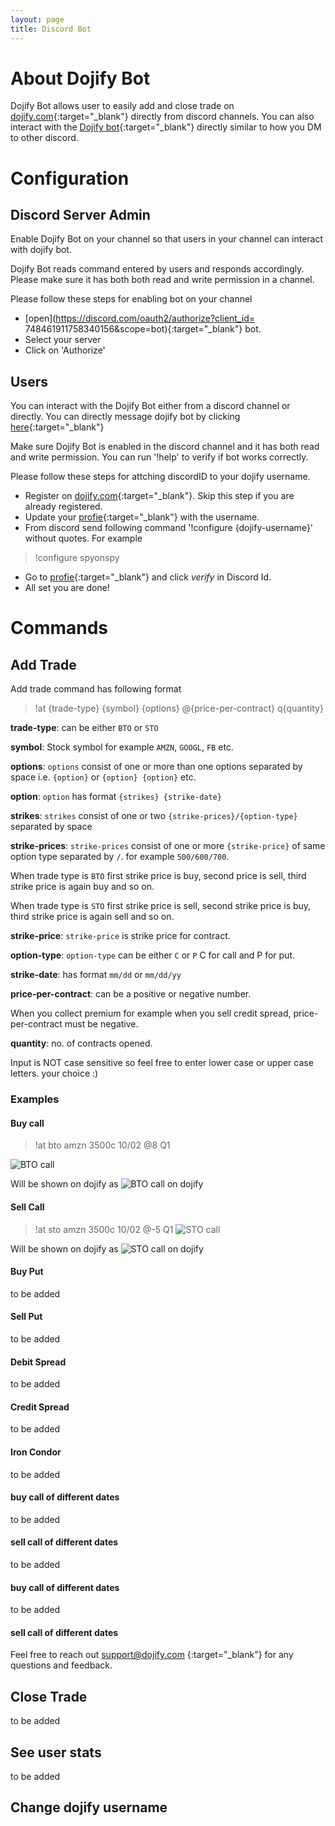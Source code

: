 ```yaml
---
layout: page
title: Discord Bot
---
```


# About Dojify Bot

Dojify Bot allows user to easily add and close trade on [dojify.com](dojify.com){:target="_blank"} directly from discord channels. You can also interact with the [Dojify bot](https://discord.com/channels/@me/762185200708091924){:target="_blank"} directly similar to how you DM to other discord.


# Configuration

## Discord Server Admin
Enable Dojify Bot on your channel so that users in your channel can interact with dojify bot. 

<p class="message">
Dojify Bot reads command entered by users and responds accordingly. Please make sure it has both both read and write permission in a channel.
</p>

Please follow these steps for enabling bot on your channel
* [open](https://discord.com/oauth2/authorize?client_id= 748461911758340156&scope=bot){:target="_blank"} bot.
* Select your server
* Click on 'Authorize'

## Users

You can interact with the Dojify Bot either from a discord channel or directly. You can directly message dojify bot by clicking [here](https://discord.com/channels/@me/762185200708091924){:target="_blank"} 

<p class="message">
Make sure Dojify Bot is enabled in the discord channel and it has both read and write permission. You can run '!help' to verify if bot works correctly.
</p>

Please follow these steps for attching discordID to your dojify username.
* Register on [dojify.com](dojify.com){:target="_blank"}. Skip this step if you are already registered.
* Update your [profie](https://dojify.com/profile){:target="_blank"} with the username.
* From discord send following command '!configure {dojify-username}' without quotes. 
For example 
>!configure spyonspy
* Go to [profie](https://dojify.com/profile){:target="_blank"} and click *verify* in Discord Id.
* All set you are done!

# Commands
## Add Trade
Add trade command has following format
>!at {trade-type} {symbol} {options} @{price-per-contract} q{quantity}

**trade-type**: can be either ``BTO`` or ``STO``

**symbol**: Stock symbol for example ``AMZN``, ``GOOGL``, ``FB`` etc.

**options**: ``options`` consist of one or more than one options separated by space i.e. ``{option}`` or ``{option} {option}``  etc.

**option**: ``option`` has format ``{strikes} {strike-date}``

**strikes**: ``strikes`` consist of one or two ``{strike-prices}/{option-type}`` separated by space

**strike-prices**: ``strike-prices`` consist of one or more ``{strike-price}`` of same option type separated by ``/``. for example ``500/600/700``. 

When trade type is ``BTO`` first strike price is buy, second price is sell, third strike price is again buy and so on.

When trade type is ``STO`` first strike price is sell, second strike price is buy, third strike price is again sell and so on.


**strike-price**: ``strike-price`` is strike price for contract.

**option-type**: ``option-type`` can be either ``C`` or ``P`` C for call and P for put.

**strike-date**: has format ``mm/dd`` or ``mm/dd/yy``

**price-per-contract**: can be a positive or negative number. 
<p class="message">
When you collect premium for example when you sell credit spread, price-per-contract must be negative.
</p>

**quantity**: no. of contracts opened.

<p class="message">
Input is NOT case sensitive so feel free to enter lower case or upper case letters. your choice :)
</p>

### Examples
#### Buy call

>!at bto amzn 3500c 10/02 @8 Q1

![BTO call](/public/images/bto-call.png/200x200)

Will be shown on dojify as
![BTO call on dojify](/public/images/bto-call-dojify.png/200x200)

#### Sell Call

>!at sto amzn 3500c 10/02 @-5 Q1
![STO call](/public/images/sto-call.png/200x200)

Will be shown on dojify as
![STO call on dojify](/public/images/sto-call-dojify.png/200x200)

#### Buy Put
to be added
#### Sell Put
to be added
#### Debit Spread
to be added
#### Credit Spread
to be added
#### Iron Condor
to be added
#### buy call of different dates
to be added
#### sell call of different dates
to be added
#### buy call of different dates
to be added
#### sell call of different dates

Feel free to reach out [support@dojify.com](mailto:support@dojify.com) {:target="_blank"} for any questions and feedback.

## Close Trade
to be added
## See user stats
to be added
## Change dojify username